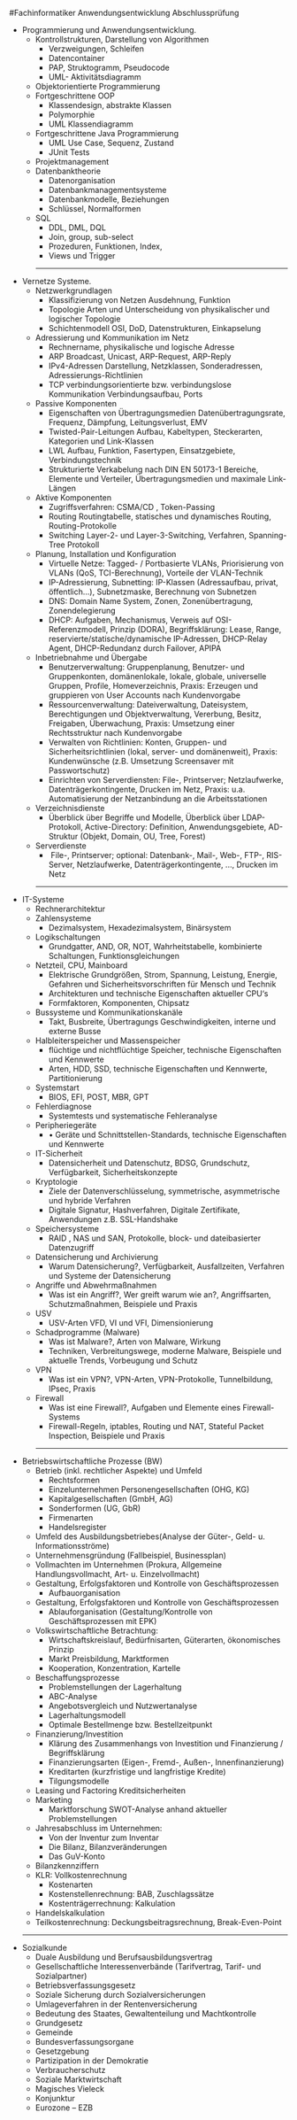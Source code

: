#Fachinformatiker Anwendungsentwicklung Abschlussprüfung
  - Programmierung und Anwendungsentwicklung.
    - Kontrollstrukturen, Darstellung von Algorithmen
      - Verzweigungen, Schleifen
      - Datencontainer
      - PAP, Struktogramm, Pseudocode
      - UML- Aktivitätsdiagramm
    - Objektorientierte Programmierung
    - Fortgeschrittene OOP
      - Klassendesign, abstrakte Klassen
      - Polymorphie
      - UML Klassendiagramm
    - Fortgeschrittene Java Programmierung
      - UML Use Case, Sequenz, Zustand
      - JUnit Tests
    - Projektmanagement
    - Datenbanktheorie
      - Datenorganisation
      - Datenbankmanagementsysteme
      - Datenbankmodelle, Beziehungen
      - Schlüssel, Normalformen
    - SQL
      - DDL, DML, DQL
      - Join, group, sub-select
      - Prozeduren, Funktionen, Index,
      - Views und Trigger
	  _________________
  - Vernetze Systeme.
    - Netzwerkgrundlagen
      - Klassifizierung von Netzen Ausdehnung, Funktion
      - Topologie Arten und Unterscheidung von physikalischer und logischer Topologie
      - Schichtenmodell OSI, DoD, Datenstrukturen, Einkapselung
    - Adressierung und Kommunikation im Netz
      - Rechnername, physikalische und logische Adresse
      - ARP Broadcast, Unicast, ARP-Request, ARP-Reply
      - IPv4-Adressen Darstellung, Netzklassen, Sonderadressen, Adressierungs-Richtlinien
      - TCP verbindungsorientierte bzw. verbindungslose Kommunikation Verbindungsaufbau, Ports
    - Passive Komponenten
      - Eigenschaften von Übertragungsmedien Datenübertragungsrate, Frequenz, Dämpfung, Leitungsverlust, EMV
      - Twisted-Pair-Leitungen Aufbau, Kabeltypen, Steckerarten, Kategorien und Link-Klassen
      - LWL Aufbau, Funktion, Fasertypen, Einsatzgebiete, Verbindungstechnik
      - Strukturierte Verkabelung nach DIN EN 50173-1 Bereiche, Elemente und Verteiler, Übertragungsmedien und maximale Link-Längen
    - Aktive Komponenten
      - Zugriffsverfahren: CSMA/CD , Token-Passing
      - Routing Routingtabelle, statisches und dynamisches Routing, Routing-Protokolle
      - Switching Layer-2- und Layer-3-Switching, Verfahren, Spanning-Tree Protokoll
    - Planung, Installation und Konfiguration 
      - Virtuelle Netze: Tagged- / Portbasierte VLANs, Priorisierung von VLANs (QoS, TCI-Berechnung), Vorteile der VLAN-Technik 
      - IP-Adressierung, Subnetting: IP-Klassen (Adressaufbau, privat, öffentlich...), Subnetzmaske, Berechnung von Subnetzen 
      - DNS: Domain Name System, Zonen, Zonenübertragung, Zonendelegierung 
      - DHCP: Aufgaben, Mechanismus, Verweis auf OSI-Referenzmodell, Prinzip (DORA), Begriffsklärung: Lease, Range, reservierte/statische/dynamische IP-Adressen, DHCP-Relay Agent, DHCP-Redundanz durch Failover, APIPA 
    - Inbetriebnahme und Übergabe
      - Benutzerverwaltung: Gruppenplanung, Benutzer- und Gruppenkonten, domänenlokale, lokale, globale, universelle Gruppen, Profile, Homeverzeichnis, Praxis: Erzeugen und gruppieren von User Accounts nach Kundenvorgabe 
      - Ressourcenverwaltung: Dateiverwaltung, Dateisystem, Berechtigungen und Objektverwaltung, Vererbung, Besitz, Freigaben, Überwachung, Praxis: Umsetzung einer Rechtsstruktur nach Kundenvorgabe 
      - Verwalten von Richtlinien: Konten, Gruppen- und Sicherheitsrichtlinien (lokal, server- und domänenweit), Praxis: Kundenwünsche (z.B. Umsetzung Screensaver mit Passwortschutz) 
      - Einrichten von Serverdiensten: File-, Printserver; Netzlaufwerke, Datenträgerkontingente, Drucken im Netz, Praxis: u.a. Automatisierung der Netzanbindung an die Arbeitsstationen 
    - Verzeichnisdienste
      - Überblick über Begriffe und Modelle, Überblick über LDAP-Protokoll, Active-Directory: Definition, Anwendungsgebiete, AD-Struktur (Objekt, Domain, OU, Tree, Forest)
    - Serverdienste
      -  File-, Printserver; optional: Datenbank-, Mail-, Web-, FTP-, RIS-Server, Netzlaufwerke, Datenträgerkontingente, ..., Drucken im Netz
	  ______
  - IT-Systeme
    - Rechnerarchitektur
    - Zahlensysteme
      - Dezimalsystem, Hexadezimalsystem, Binärsystem
    - Logikschaltungen
      - Grundgatter, AND, OR, NOT, Wahrheitstabelle, kombinierte Schaltungen, Funktionsgleichungen
    - Netzteil, CPU, Mainboard
      - Elektrische Grundgrößen, Strom, Spannung, Leistung, Energie, Gefahren und Sicherheitsvorschriften für Mensch und Technik
      - Architekturen und technische Eigenschaften aktueller CPU‘s
      - Formfaktoren, Komponenten, Chipsatz
    - Bussysteme und Kommunikationskanäle
      - Takt, Busbreite, Übertragungs Geschwindigkeiten, interne und externe Busse
    - Halbleiterspeicher und Massenspeicher
      - flüchtige und nichtflüchtige Speicher, technische Eigenschaften und Kennwerte
      - Arten, HDD, SSD, technische Eigenschaften und Kennwerte, Partitionierung
    - Systemstart
      - BIOS, EFI, POST, MBR, GPT
    - Fehlerdiagnose
      - Systemtests und systematische Fehleranalyse
    - Peripheriegeräte
      - • Geräte und Schnittstellen-Standards, technische Eigenschaften und Kennwerte
    - IT-Sicherheit
      - Datensicherheit und Datenschutz, BDSG, Grundschutz, Verfügbarkeit, Sicherheitskonzepte
    - Kryptologie
      - Ziele der Datenverschlüsselung, symmetrische, asymmetrische und hybride Verfahren
      - Digitale Signatur, Hashverfahren, Digitale Zertifikate, Anwendungen z.B. SSL-Handshake
    - Speichersysteme
      - RAID , NAS und SAN, Protokolle, block- und dateibasierter Datenzugriff
    - Datensicherung und Archivierung
      - Warum Datensicherung?, Verfügbarkeit, Ausfallzeiten, Verfahren und Systeme der Datensicherung
    - Angriffe und Abwehrmaßnahmen
      - Was ist ein Angriff?, Wer greift warum wie an?, Angriffsarten, Schutzmaßnahmen, Beispiele und Praxis
    - USV
      - USV-Arten VFD, VI und VFI, Dimensionierung
    - Schadprogramme (Malware)
      - Was ist Malware?, Arten von Malware, Wirkung
      - Techniken, Verbreitungswege, moderne Malware, Beispiele und aktuelle Trends, Vorbeugung und Schutz
    - VPN
      - Was ist ein VPN?, VPN-Arten, VPN-Protokolle, Tunnelbildung, IPsec, Praxis
    - Firewall
      - Was ist eine Firewall?, Aufgaben und Elemente eines Firewall-Systems
      - Firewall-Regeln, iptables, Routing und NAT, Stateful Packet Inspection, Beispiele und Praxis
	  _______________
  - Betriebswirtschaftliche Prozesse (BW)
    - Betrieb (inkl. rechtlicher Aspekte) und Umfeld
      - Rechtsformen 
      - Einzelunternehmen Personengesellschaften (OHG, KG) 
      - Kapitalgesellschaften (GmbH, AG) 
      - Sonderformen (UG, GbR) 
      - Firmenarten
      -  Handelsregister
    - Umfeld des Ausbildungsbetriebes(Analyse der Güter-, Geld- u. Informationsströme)
    - Unternehmensgründung (Fallbeispiel, Businessplan)
    - Vollmachten im Unternehmen (Prokura, Allgemeine Handlungsvollmacht, Art- u. Einzelvollmacht)
    - Gestaltung, Erfolgsfaktoren und Kontrolle von Geschäftsprozessen
      - Aufbauorganisation
    - Gestaltung, Erfolgsfaktoren und Kontrolle von Geschäftsprozessen
      - Ablauforganisation (Gestaltung/Kontrolle von Geschäftsprozessen mit EPK)
    - Volkswirtschaftliche Betrachtung:
      - Wirtschaftskreislauf, Bedürfnisarten, Güterarten, ökonomisches Prinzip
      -  Markt Preisbildung, Marktformen 
      - Kooperation, Konzentration, Kartelle
    - Beschaffungsprozesse
      - Problemstellungen der Lagerhaltung 
      - ABC-Analyse
      - Angebotsvergleich und Nutzwertanalyse
      - Lagerhaltungsmodell 
      - Optimale Bestellmenge bzw. Bestellzeitpunkt
    - Finanzierung/Investition
      - Klärung des Zusammenhangs von Investition und Finanzierung / Begriffsklärung 
      - Finanzierungsarten (Eigen-, Fremd-, Außen-, Innenfinanzierung) 
      - Kreditarten (kurzfristige und langfristige Kredite)
      -  Tilgungsmodelle
    - Leasing und Factoring Kreditsicherheiten
    - Marketing 
      - Marktforschung SWOT-Analyse anhand aktueller Problemstellungen
    - Jahresabschluss im Unternehmen:
      - Von der Inventur zum Inventar 
      - Die Bilanz, Bilanzveränderungen 
      - Das GuV-Konto
    - Bilanzkennziffern
    - KLR: Vollkostenrechnung
      - Kostenarten 
      - Kostenstellenrechnung: BAB, Zuschlagssätze 
      - Kostenträgerrechnung: Kalkulation
    - Handelskalkulation
    - Teilkostenrechnung: Deckungsbeitragsrechnung, Break-Even-Point
	_________
  - Sozialkunde
    - Duale Ausbildung und Berufsausbildungsvertrag
    - Gesellschaftliche Interessenverbände (Tarifvertrag, Tarif- und Sozialpartner)
    - Betriebsverfassungsgesetz
    - Soziale Sicherung durch Sozialversicherungen
    - Umlageverfahren in der Rentenversicherung
    - Bedeutung des Staates, Gewaltenteilung und Machtkontrolle
    - Grundgesetz
    - Gemeinde
    - Bundesverfassungsorgane
    - Gesetzgebung
    - Partizipation in der Demokratie
    - Verbraucherschutz
    - Soziale Marktwirtschaft
    - Magisches Vieleck
    - Konjunktur
    - Eurozone – EZB
